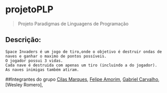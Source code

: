 # projetoPLP
> Projeto Paradigmas de Linguagens de Programação

## Descrição:
    Space Invaders é um jogo de tiro,onde o objetivo é destruir ondas de naves e ganhar o maximo de pontos possíveis. 
    O jogador possui 3 vidas.
    Cada nave é destruida com apenas um tiro (incluindo a do jogador).
    As naves inimigas também atiram.

##Integrantes do grupo
    [Cilas Marques](https://github.com/cilasmarques), 
    [Felipe Amorim](https://github.com/FelipeAmorimFerreira), 
    [Gabriel Carvalho](https://github.com/GabLimaC),  
    [Wesley Romero],
